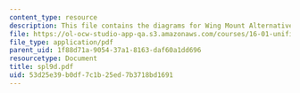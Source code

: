 ```yaml
---
content_type: resource
description: This file contains the diagrams for Wing Mount Alternatives.
file: https://ol-ocw-studio-app-qa.s3.amazonaws.com/courses/16-01-unified-engineering-i-ii-iii-iv-fall-2005-spring-2006/53d25e39b0df7c1b25ed7b3718bd1691_spl9d.pdf
file_type: application/pdf
parent_uid: 1f88d71a-9054-37a1-8163-daf60a1dd696
resourcetype: Document
title: spl9d.pdf
uid: 53d25e39-b0df-7c1b-25ed-7b3718bd1691
---
```

